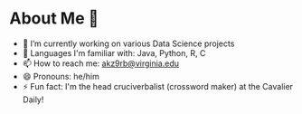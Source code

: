 # About Me 🫡

- 🔭 I’m currently working on various Data Science projects
- 🌱 Languages I'm familiar with: Java, Python, R, C
- 📫 How to reach me: akz9rb@virginia.edu
- 😄 Pronouns: he/him
- ⚡ Fun fact: I'm the head cruciverbalist (crossword maker) at the Cavalier Daily!
